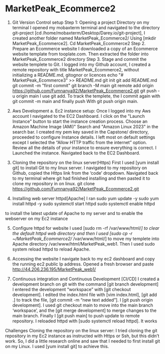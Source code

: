 # MarketPeak_Ecommerce2


1.	Git Version Control setup
Step 1: Opening a project Directory on my terminal
I opened my mobaxterm terminal and navigated to the directory git-project [cd /home/mobaxterm/Desktop/Darey.io/git-project], I created another folder named MarketPeak_Ecommerce2/
Using [mkdir MarketPeak_Ecommerce2]. 
Cd MarketPeak_Ecommerce2
Step 2. Prepare an Ecommerce website
I downloaded a copy of an Ecommerce website template from tooplate.com. Then extracted the folder into MarketPeak_Ecommerce2 directory 
Step 3. Stage and commit the website templete to Git. 
I logged into my Github account, I created a remote repository with title MarketPeak_Ecommerce2, without initializing a README.md, gitognor or licences
echo "# MarketPeak_Ecommerce3" >> README.md
git init
git add README.md
git commit -m "first commit"
git branch -M main
git remote add origin https://github.com/Fumnanya92/MarketPeak_Ecommerce2.git
git push -u origin main
I use git add. To track the templete, the I commit again with git commit -m main and finally push 
With git push origin main.

2.	Aws Development 
a.	Ec2 instance setup:
Once I logged into my Aws account I navigated to the EC2 Dashboard.  I click on the "Launch Instance" button to start the instance creation process. Choose an Amazon Machine Image (AMI)" Search and "Amazon Linux 2023" in the search bar. 
I created my pem key saved in the Capstone/ directory, proceeded to configure Instance details. I left most on default settings except I selected the “Allow HTTP traffic from the internet” option. 
Review all the details of your instance to ensure everything is correct. I Launched the instance. Navigated back to the EC2 Dashboard.

3.	Cloning the repository on the linux server(Https)
First I used [yum install git] to install Git to my linux server. 
I navigated to my repository on Github, copied the Https link from the ‘code’ dropdown.
Navigated back to my terminal where git had finished installing and then pasted it to clone  my repository in on linux.
git clone  https://github.com/Fumnanya92/MarketPeak_Ecommerce2.git

4.	Installing web server httpd[Apache]
I ran 
sudo yum update -y
sudo yum install httpd -y
sudo systemctl start httpd
sudo systemctl enable httpd

to install the latest update of Apache to my server and to enable the webserver on my Ec2 instance

5.	Configure httpd for website
I used [sudo rm -rf /var/www/html/*] to clear the default httpd web directory and then I used [sudo cp -r ~/MarketPeak_Ecommerce2/* /var/www/html/] to move my templete into Apache directory /var/www/html/MarketPeak_web1. Then I used sudo system reload httpd to reload Apache.

6.	Accessing the website 
I navigate back to my ec2 dashboard and copy the running ec2 public Ip address. Opened a fresh browser and paste http://44.206.236.195/MarketPeak_web1/

7.	Continuous integration and Continuous Development [CI/CD] 
I created a development branch on git with the command [git branch development]
I entered the development “workspace” with [git checkout development]. 
I edited the index.html file with [vim index.html], [git add .] to track the file, [git commit -m “new text added”]. I [git push origin development].
I used git checkout main to move into the main branch ‘workspace’, and the [git merge development] to merge changes to  the main branch. Finally I [git push main] to push update to remote repository. 
I reloaded httpd with [sudo systemctl reload httpd]. It works

Challenges
Cloning the repository on the linux server: I tried cloning the git repository in my Ec2 instance as instructed with Https or Ssh, but this didn’t work. So, I did a little research online and saw that I needed to first install git on my Linux. I used [yum install git] to achieve this.






